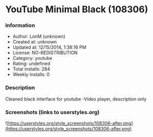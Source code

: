 # YouTube Minimal Black (108306)

### Information
- Author: LonM (unknown)
- Created at: unknown
- Updated at: 12/15/2014, 1:38:16 PM
- License: NO-REDISTRIBUTION
- Category: youtube
- Rating: undefined
- Total installs: 284
- Weekly installs: 0


### Description
Cleaned black interface for youtube
-Video player, description only


### Screenshots (links to userstyles.org)
![https://userstyles.org/style_screenshots/108306-after.png](https://userstyles.org/style_screenshots/108306-after.png)


